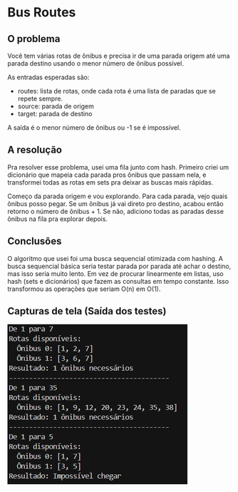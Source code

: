 # Bus Routes
## O problema
Você tem várias rotas de ônibus e precisa ir de uma parada origem até uma parada destino usando o menor número de ônibus possível. 

As entradas esperadas são:
- routes: lista de rotas, onde cada rota é uma lista de paradas que se repete sempre.
- source: parada de origem
- target: parada de destino

A saída é o menor número de ônibus ou -1 se é impossível. 

## A resolução
Pra resolver esse problema, usei uma fila junto com hash. Primeiro criei um dicionário que mapeia cada parada pros ônibus que passam nela, e transformei todas as rotas em sets pra deixar as buscas mais rápidas.

Começo da parada origem e vou explorando. Para cada parada, vejo quais ônibus posso pegar. Se um ônibus já vai direto pro destino, acabou então retorno o número de ônibus + 1. Se não, adiciono todas as paradas desse ônibus na fila pra explorar depois.

## Conclusões
O algoritmo que usei foi uma busca sequencial otimizada com hashing. A busca sequencial básica seria testar parada por parada até achar o destino, mas isso seria muito lento.
Em vez de procurar linearmente em listas, uso hash (sets e dicionários) que fazem as consultas em tempo constante. Isso transformou as operações que seriam O(n) em O(1).


## Capturas de tela (Saída dos testes)

![Teste](captura_de_tela.png)
